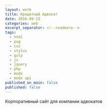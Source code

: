 ```yaml
---
layout: work
title: Кредитный Адвокат
date: 2016-09-15
categories: web
excerpt_separator: <!--readmore-->
tags:
  - html
  - pug
  - css
  - stylus
  - gulp
  - js
  - jquery
  - php
  - modx
  - modx api
published_on_main: false
published: false
---
```

Корпоративный сайт для компании адвокатов

